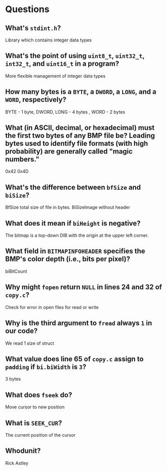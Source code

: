 # Questions

## What's `stdint.h`?

Library which contains integer data types

## What's the point of using `uint8_t`, `uint32_t`, `int32_t`, and `uint16_t` in a program?

More flexible management of integer data types

## How many bytes is a `BYTE`, a `DWORD`, a `LONG`, and a `WORD`, respectively?

BYTE - 1 byte, DWORD, LONG - 4 bytes , WORD - 2 bytes

## What (in ASCII, decimal, or hexadecimal) must the first two bytes of any BMP file be? Leading bytes used to identify file formats (with high probability) are generally called "magic numbers."

0x42 0x4D

## What's the difference between `bfSize` and `biSize`?

BfSize total size of file in bytes. BiSizeImage without header

## What does it mean if `biHeight` is negative?

The bitmap is a top-down DIB with the origin at the upper left corner.

## What field in `BITMAPINFOHEADER` specifies the BMP's color depth (i.e., bits per pixel)?

biBitCount

## Why might `fopen` return `NULL` in lines 24 and 32 of `copy.c`?

Check for error in open files for read or write

## Why is the third argument to `fread` always `1` in our code?

We read 1 size of struct

## What value does line 65 of `copy.c` assign to `padding` if `bi.biWidth` is `3`?

3 bytes

## What does `fseek` do?

Move cursor to new position

## What is `SEEK_CUR`?

The current position of the cursor

## Whodunit?

Rick Astley
